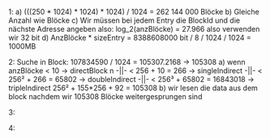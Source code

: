1:
  a) (((250 * 1024) * 1024) * 1024) / 1024 = 262 144 000‬ Blöcke
  b) Gleiche Anzahl wie Blöcke
  c) Wir müssen bei jedem Entry die BlockId und die nächste Adresse angeben also: log_2(anzBlöcke) = 27.966 also verwenden wir 32 bit
  d) AnzBlöcke * sizeEntry = 8388608000 bit / 8 / 1024 / 1024 = 1000MB
 
2: Suche in Block: 107834590 / 1024 = 105307.2168 -> 105308
  a) wenn anzBlöcke < 10 -> directBlock n
     -||-          < 256 + 10 = 266 -> singleIndirect
     -||-          < 256² + 266 = 65802 -> doubleIndirect
     -||-          < 256³ + 65802 = 16843018 -> tripleIndirect
     256² + 155*256 + 92 = 105308
   b) wir lesen die data aus dem block nachdem wir 105308 Blöcke weitergesprungen sind

3: 

4: 
